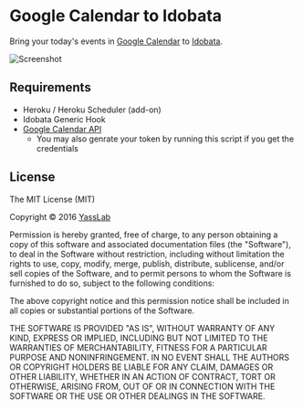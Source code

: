 # Google Calendar to Idobata

Bring your today's events in [Google Calendar](https://www.google.com/calendar/) to [Idobata](http://idobata.io).

![Screenshot](https://dl.dropboxusercontent.com/u/2819285/ss_calendar2idobata.png)

## Requirements

- Heroku / Heroku Scheduler (add-on)
- Idobata Generic Hook
- [Google Calendar API](https://console.cloud.google.com/apis)
  - You may also genrate your token by running this script if you get the credentials

## License 

The MIT License (MIT)

Copyright &copy; 2016 [YassLab](http://yasslab.jp)

Permission is hereby granted, free of charge, to any person obtaining a copy
of this software and associated documentation files (the "Software"), to deal
in the Software without restriction, including without limitation the rights
to use, copy, modify, merge, publish, distribute, sublicense, and/or sell
copies of the Software, and to permit persons to whom the Software is
furnished to do so, subject to the following conditions:

The above copyright notice and this permission notice shall be included in all
copies or substantial portions of the Software.

THE SOFTWARE IS PROVIDED "AS IS", WITHOUT WARRANTY OF ANY KIND, EXPRESS OR
IMPLIED, INCLUDING BUT NOT LIMITED TO THE WARRANTIES OF MERCHANTABILITY,
FITNESS FOR A PARTICULAR PURPOSE AND NONINFRINGEMENT. IN NO EVENT SHALL THE
AUTHORS OR COPYRIGHT HOLDERS BE LIABLE FOR ANY CLAIM, DAMAGES OR OTHER
LIABILITY, WHETHER IN AN ACTION OF CONTRACT, TORT OR OTHERWISE, ARISING FROM,
OUT OF OR IN CONNECTION WITH THE SOFTWARE OR THE USE OR OTHER DEALINGS IN THE
SOFTWARE.
